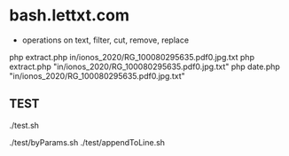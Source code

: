# bash.lettxt.com

- operations on text, filter, cut, remove, replace

php extract.php in/ionos_2020/RG_100080295635.pdf0.jpg.txt
php extract.php "in/ionos_2020/RG_100080295635.pdf0.jpg.txt"
php date.php "in/ionos_2020/RG_100080295635.pdf0.jpg.txt"


## TEST
./test.sh

./test/byParams.sh
./test/appendToLine.sh